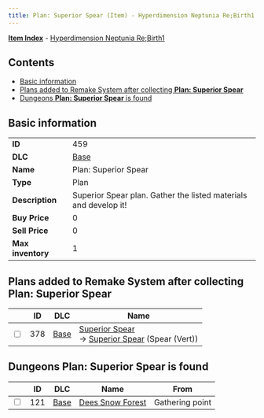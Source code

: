 ```yaml
---
title: Plan: Superior Spear (Item) - Hyperdimension Neptunia Re;Birth1
---
```


[**Item Index**](/neptunia/rb1/item/index.html) - [Hyperdimension Neptunia Re;Birth1](/neptunia/rb1)

## Contents

- [Basic information](#basic-information)
- [Plans added to Remake System after collecting **Plan: Superior Spear**](#plans-added-to-remake-system-after-collecting-plan-superior-spear)
- [Dungeons **Plan: Superior Spear** is found](#dungeons-plan-superior-spear-is-found)
## Basic information

|   |   |
| -- | -- |
| **ID** | 459 |
| **DLC** | [Base](/neptunia/rb1/dlc/1-base.html) |
| **Name** | Plan: Superior Spear |
| **Type** | Plan |
| **Description** | Superior Spear plan. Gather the listed materials and develop it! |
| **Buy Price** | 0 |
| **Sell Price** | 0 |
| **Max inventory** | 1 |


## Plans added to Remake System after collecting **Plan: Superior Spear**

|    | ID | DLC | Name |
| -- | -- | --- | ---- |
| <input type="checkbox" id="rb1-remake-1-378" class="trackbox" /> | 378 | [Base](/neptunia/rb1/dlc/1-base.html) | [Superior Spear](/neptunia/rb1/remake/1-378-superior-spear.html)<br /> → [Superior Spear](/neptunia/rb1/item/1-2114-superior-spear.html) (Spear (Vert)) |


## Dungeons **Plan: Superior Spear** is found

|    | ID | DLC | Name | From |
| -- | -- | --- | ---- | ---- |
| <input type="checkbox" id="rb1-dungeon-1-121" class="trackbox" /> | 121 | [Base](/neptunia/rb1/dlc/1-base.html) | [Dees Snow Forest](/neptunia/rb1/dungeon/1-121-dees-snow-forest.html) | Gathering point |
